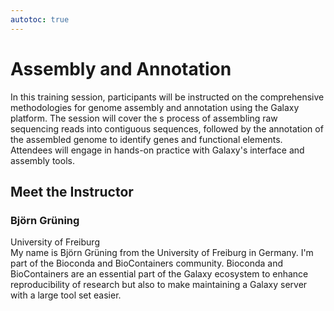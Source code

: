 ```yaml
---
autotoc: true
---
```


<slot name="/events/gcc2024/header" />
<div class="text-center">

# Assembly and Annotation

</div>

In this training session, participants will be instructed on the comprehensive methodologies for genome assembly and annotation using the Galaxy platform. The session will  cover the s process of assembling raw sequencing reads into contiguous sequences, followed by the annotation of the assembled genome to  identify genes and functional elements. Attendees will engage in hands-on practice with Galaxy's interface and assembly tools.



## Meet the Instructor

### Björn Grüning

University of Freiburg <br>
My name is Björn Grüning from the University of Freiburg in Germany. I'm part of the Bioconda and BioContainers community. Bioconda and BioContainers are an essential part of the Galaxy ecosystem to enhance reproducibility of research but also to make maintaining a Galaxy server with a large tool set easier.
